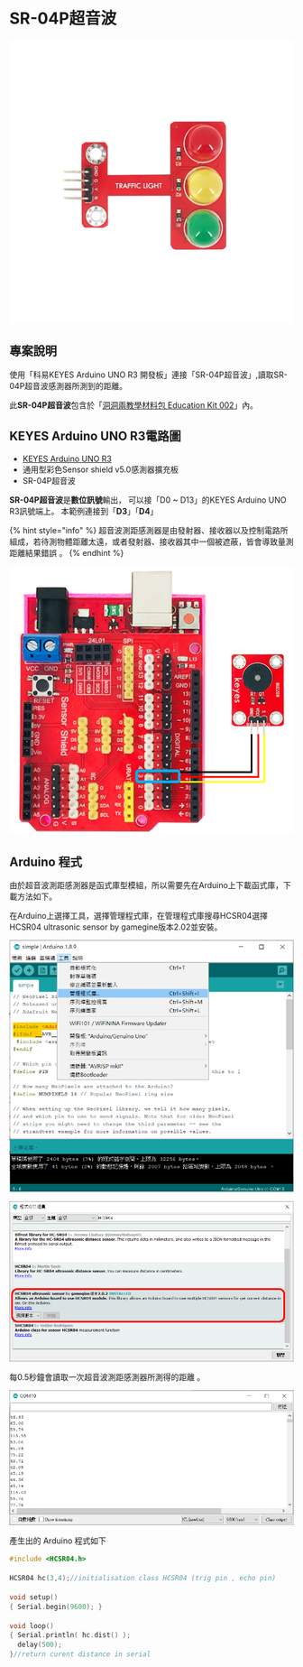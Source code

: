 # SR-04P超音波

![](../../.gitbook/assets/01%20%282%29.png)

## 專案說明

使用「科易KEYES Arduino UNO R3 開發板」連接「SR-04P超音波」,讀取SR-04P超音波感測器所測到的距離。

此**SR-04P超音波**包含於「[洞洞兩教學材料包 Education Kit 002](https://www.robotkingdom.com.tw/product/rk-education-kit-002/)」內。

## KEYES Arduino UNO R3電路圖

* [KEYES Arduino UNO R3 
  ](https://www.robotkingdom.com.tw/product/keyes-uno-r3/)
* 通用型彩色Sensor shield v5.0感測器擴充板
* SR-04P超音波

**SR-04P超音波**是**數位訊號**輸出， 可以接「D0 ~ D13」的KEYES Arduino UNO R3訊號端上。 本範例連接到「**D3**」「**D4**」

{% hint style="info" %}
超音波測距感測器是由發射器、接收器以及控制電路所組成，若待測物體距離太遠，或者發射器、接收器其中一個被遮蔽，皆會導致量測距離結果錯誤 。
{% endhint %}

![](../../.gitbook/assets/02.png)

## Arduino 程式

由於超音波測距感測器是函式庫型模組，所以需要先在Arduino上下載函式庫，下載方法如下。

在Arduino上選擇工具，選擇管理程式庫，在管理程式庫搜尋HCSR04選擇HCSR04 ultrasonic sensor by gamegine版本2.02並安裝。

![](../../.gitbook/assets/03%20%281%29.png)

![](../../.gitbook/assets/04.png)

每0.5秒鐘會讀取一次超音波測距感測器所測得的距離 。

![](../../.gitbook/assets/03.png)

產生出的 Arduino 程式如下

```c
#include <HCSR04.h>

HCSR04 hc(3,4);//initialisation class HCSR04 (trig pin , echo pin)

void setup()
{ Serial.begin(9600); }

void loop()
{ Serial.println( hc.dist() ); 
  delay(500);
}//return curent distance in serial

```



